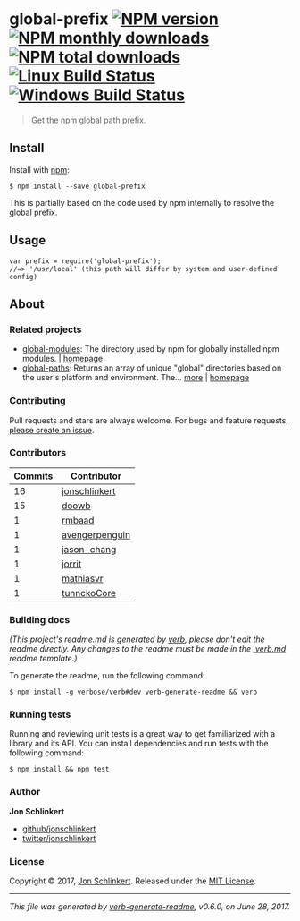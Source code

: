 <h1 id="global-prefix-%21npm-version-%21npm-monthly-downloads-%21npm-total-downloads-%21linux-build-status-%21windows-build-status">global-prefix <a href="https://www.npmjs.com/package/global-prefix"><img src="https://img.shields.io/npm/v/global-prefix.svg?style=flat" alt="NPM version" /></a> <a href="https://npmjs.org/package/global-prefix"><img src="https://img.shields.io/npm/dm/global-prefix.svg?style=flat" alt="NPM monthly downloads" /></a> <a href="https://npmjs.org/package/global-prefix"><img src="https://img.shields.io/npm/dt/global-prefix.svg?style=flat" alt="NPM total downloads" /></a> <a href="https://travis-ci.org/jonschlinkert/global-prefix"><img src="https://img.shields.io/travis/jonschlinkert/global-prefix.svg?style=flat&amp;label=Travis" alt="Linux Build Status" /></a> <a href="https://ci.appveyor.com/project/jonschlinkert/global-prefix"><img src="https://img.shields.io/appveyor/ci/jonschlinkert/global-prefix.svg?style=flat&amp;label=AppVeyor" alt="Windows Build Status" /></a></h1>

<blockquote>
  <p>Get the npm global path prefix.</p>
</blockquote>

<h2 id="install">Install</h2>

<p>Install with <a href="https://www.npmjs.com/">npm</a>:</p>

<pre><code class="sh">$ npm install --save global-prefix
</code></pre>

<p>This is partially based on the code used by npm internally to resolve the global prefix.</p>

<h2 id="usage">Usage</h2>

<pre><code class="js">var prefix = require('global-prefix');
//=&gt; '/usr/local' (this path will differ by system and user-defined config)
</code></pre>

<h2 id="about">About</h2>

<h3 id="related-projects">Related projects</h3>

<ul>
<li><a href="https://www.npmjs.com/package/global-modules">global-modules</a>: The directory used by npm for globally installed npm modules. | <a href="https://github.com/jonschlinkert/global-modules" title="The directory used by npm for globally installed npm modules.">homepage</a></li>
<li><a href="https://www.npmjs.com/package/global-paths">global-paths</a>: Returns an array of unique "global" directories based on the user's platform and environment. The… <a href="https://github.com/jonschlinkert/global-paths">more</a> | <a href="https://github.com/jonschlinkert/global-paths" title="Returns an array of unique &quot;global&quot; directories based on the user's platform and environment. The resulting paths can be used for doing lookups for generators or other globally installed npm packages. Node.js / JavaScript.">homepage</a></li>
</ul>

<h3 id="contributing">Contributing</h3>

<p>Pull requests and stars are always welcome. For bugs and feature requests, <a href="../../issues/new">please create an issue</a>.</p>

<h3 id="contributors">Contributors</h3>

<table>
<thead>
<tr>
  <th><strong>Commits</strong></th>
  <th><strong>Contributor</strong></th>
</tr>
</thead>
<tbody>
<tr>
  <td>16</td>
  <td><a href="https://github.com/jonschlinkert">jonschlinkert</a></td>
</tr>
<tr>
  <td>15</td>
  <td><a href="https://github.com/doowb">doowb</a></td>
</tr>
<tr>
  <td>1</td>
  <td><a href="https://github.com/rmbaad">rmbaad</a></td>
</tr>
<tr>
  <td>1</td>
  <td><a href="https://github.com/avengerpenguin">avengerpenguin</a></td>
</tr>
<tr>
  <td>1</td>
  <td><a href="https://github.com/jason-chang">jason-chang</a></td>
</tr>
<tr>
  <td>1</td>
  <td><a href="https://github.com/jorrit">jorrit</a></td>
</tr>
<tr>
  <td>1</td>
  <td><a href="https://github.com/mathiasvr">mathiasvr</a></td>
</tr>
<tr>
  <td>1</td>
  <td><a href="https://github.com/tunnckoCore">tunnckoCore</a></td>
</tr>
</tbody>
</table>

<h3 id="building-docs">Building docs</h3>

<p><em>(This project's readme.md is generated by <a href="https://github.com/verbose/verb-generate-readme">verb</a>, please don't edit the readme directly. Any changes to the readme must be made in the <a href=".verb.md">.verb.md</a> readme template.)</em></p>

<p>To generate the readme, run the following command:</p>

<pre><code class="sh">$ npm install -g verbose/verb#dev verb-generate-readme &amp;&amp; verb
</code></pre>

<h3 id="running-tests">Running tests</h3>

<p>Running and reviewing unit tests is a great way to get familiarized with a library and its API. You can install dependencies and run tests with the following command:</p>

<pre><code class="sh">$ npm install &amp;&amp; npm test
</code></pre>

<h3 id="author">Author</h3>

<p><strong>Jon Schlinkert</strong></p>

<ul>
<li><a href="https://github.com/jonschlinkert">github/jonschlinkert</a></li>
<li><a href="https://twitter.com/jonschlinkert">twitter/jonschlinkert</a></li>
</ul>

<h3 id="license">License</h3>

<p>Copyright © 2017, <a href="https://github.com/jonschlinkert">Jon Schlinkert</a>.
Released under the <a href="LICENSE">MIT License</a>.</p>

<hr />

<p><em>This file was generated by <a href="https://github.com/verbose/verb-generate-readme">verb-generate-readme</a>, v0.6.0, on June 28, 2017.</em></p>
